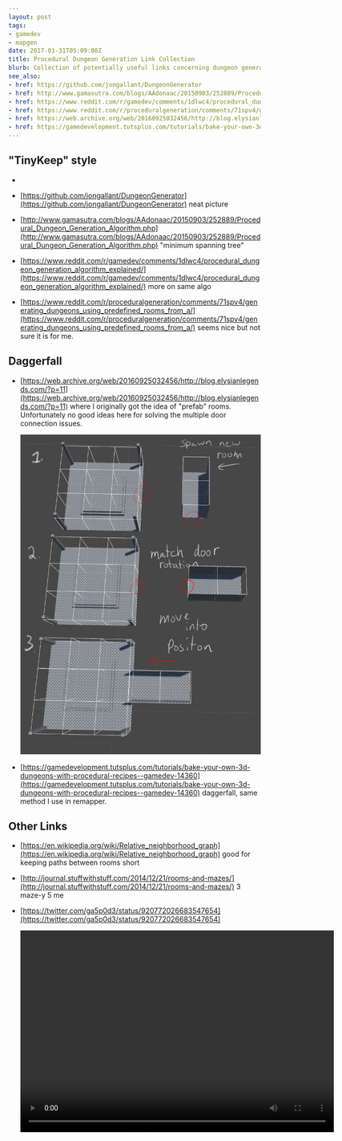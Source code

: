 ```yaml
---
layout: post
tags:
- gamedev
- mapgen
date: 2017-01-31T05:09:00Z
title: Procedural Dungeon Generation Link Collection
blurb: Collection of potentially useful links concerning dungeon generation algorithms.
see_also:
- href: https://github.com/jongallant/DungeonGenerator
- href: http://www.gamasutra.com/blogs/AAdonaac/20150903/252889/Procedural_Dungeon_Generation_Algorithm.php
- href: https://www.reddit.com/r/gamedev/comments/1dlwc4/procedural_dungeon_generation_algorithm_explained/
- href: https://www.reddit.com/r/proceduralgeneration/comments/71spv4/generating_dungeons_using_predefined_rooms_from_a/
- href: https://web.archive.org/web/20160925032456/http://blog.elysianlegends.com/?p=11
- href: https://gamedevelopment.tutsplus.com/tutorials/bake-your-own-3d-dungeons-with-procedural-recipes--gamedev-14360
---
```


## "TinyKeep" style

- 

- [https://github.com/jongallant/DungeonGenerator](https://github.com/jongallant/DungeonGenerator) neat picture
- [http://www.gamasutra.com/blogs/AAdonaac/20150903/252889/Procedural_Dungeon_Generation_Algorithm.php](http://www.gamasutra.com/blogs/AAdonaac/20150903/252889/Procedural_Dungeon_Generation_Algorithm.php) "minimum spanning tree"
- [https://www.reddit.com/r/gamedev/comments/1dlwc4/procedural_dungeon_generation_algorithm_explained/](https://www.reddit.com/r/gamedev/comments/1dlwc4/procedural_dungeon_generation_algorithm_explained/) more on same algo
- [https://www.reddit.com/r/proceduralgeneration/comments/71spv4/generating_dungeons_using_predefined_rooms_from_a/](https://www.reddit.com/r/proceduralgeneration/comments/71spv4/generating_dungeons_using_predefined_rooms_from_a/) seems nice but not sure it is for me.

## Daggerfall

- [https://web.archive.org/web/20160925032456/http://blog.elysianlegends.com/?p=11](https://web.archive.org/web/20160925032456/http://blog.elysianlegends.com/?p=11) 
  where I originally got the idea of "prefab" rooms. Unfortunately no good
  ideas here for solving the multiple door connection issues.

  ![Example of the prefabs](/assets/img/WxyZkTa.png)

- [https://gamedevelopment.tutsplus.com/tutorials/bake-your-own-3d-dungeons-with-procedural-recipes--gamedev-14360](https://gamedevelopment.tutsplus.com/tutorials/bake-your-own-3d-dungeons-with-procedural-recipes--gamedev-14360) daggerfall, same method I use in remapper.

## Other Links

- [https://en.wikipedia.org/wiki/Relative_neighborhood_graph](https://en.wikipedia.org/wiki/Relative_neighborhood_graph) good for keeping paths between rooms short
- [http://journal.stuffwithstuff.com/2014/12/21/rooms-and-mazes/](http://journal.stuffwithstuff.com/2014/12/21/rooms-and-mazes/) 3 maze-y 5 me
- [https://twitter.com/ga5p0d3/status/920772026683547654](https://twitter.com/ga5p0d3/status/920772026683547654)

   <video width="626" height="402" autoplay>
      <source src="https://video.twimg.com/tweet_video/DMc8vUkXcAE36TP.mp4" type="video/mp4">
   </video>
